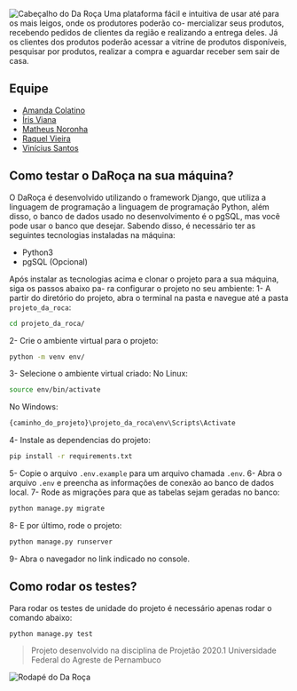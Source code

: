 ![Cabeçalho do Da Roça](https://github.com/irisviana/Da_Roca/blob/main/artefatos/wiki-header.png)
Uma plataforma fácil e intuitiva de usar até para os mais leigos, onde os produtores poderão co-
mercializar seus produtos, recebendo pedidos de clientes da região e realizando a entrega deles.
Já os clientes dos produtos poderão acessar a vitrine de produtos disponíveis, pesquisar por
produtos, realizar a compra e aguardar receber sem sair de casa.

## Equipe
- [Amanda Colatino](https://github.com/amandacl)
- [Íris Viana](https://github.com/irisviana)
- [Matheus Noronha](https://github.com/matheusnoronha)
- [Raquel Vieira](https://github.com/RaquelVieiraa)
- [Vinícius Santos](https://github.com/vinesnts)

## Como testar o DaRoça na sua máquina?
O DaRoça é desenvolvido utilizando o framework Django, que utiliza a linguagem de programação
a linguagem de programação Python, além disso, o banco de dados usado no desenvolvimento é o
pgSQL, mas você pode usar o banco que desejar. Sabendo disso, é necessário ter as seguintes 
tecnologias instaladas na máquina:
- Python3
- pgSQL (Opcional)

Após instalar as tecnologias acima e clonar o projeto para a sua máquina, siga os passos abaixo pa-
ra configurar o projeto no seu ambiente:
1- A partir do diretório do projeto, abra o terminal na pasta e navegue até a pasta `projeto_da_roca`:
```sh
cd projeto_da_roca/
```
2- Crie o ambiente virtual para o projeto:
```sh
python -m venv env/
```
3- Selecione o ambiente virtual criado:
No Linux:
```sh
source env/bin/activate
```
No Windows:
```sh
{caminho_do_projeto}\projeto_da_roca\env\Scripts\Activate
```
4- Instale as dependencias do projeto:
```sh
pip install -r requirements.txt
```
5- Copie o arquivo `.env.example` para um arquivo chamada `.env`.
6- Abra o arquivo `.env` e preencha as informações de conexão ao banco de dados local.
7- Rode as migrações para que as tabelas sejam geradas no banco:
```sh
python manage.py migrate
```
8- E por último, rode o projeto:
```sh
python manage.py runserver
```
9- Abra o navegador no link indicado no console.

## Como rodar os testes?
Para rodar os testes de unidade do projeto é necessário apenas rodar o comando abaixo:
```sh
python manage.py test
```

> Projeto desenvolvido na disciplina de Projetão 2020.1
> Universidade Federal do Agreste de Pernambuco

![Rodapé do Da Roça](https://github.com/irisviana/Da_Roca/blob/main/artefatos/wiki-footer.png)